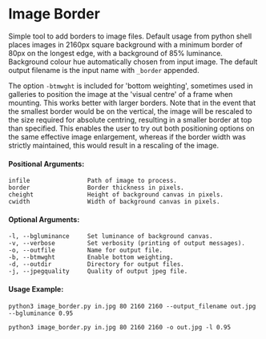 # Image Border
Simple tool to add borders to image files. Default usage from python shell places images in 2160px square background with a minimum border of 80px on the longest edge, with a background of 85% luminance. Background colour hue automatically chosen from input image. The default output filename is the input name with `_border` appended.

The option `-btmwght` is included for 'bottom weighting', sometimes used in galleries to position the image at the 'visual centre' of a frame when mounting. This works better with larger borders. Note that in the event that the smallest border would be on the vertical, the image will be rescaled to the size required for absolute centring, resulting in a smaller border at top than specified. This enables the user to try out both positioning options on the same effective image enlargement, whereas if the border width was strictly maintained, this would result in a rescaling of the image.

#### Positional Arguments:
  ```
  infile                Path of image to process.
  border                Border thickness in pixels.
  cheight               Height of background canvas in pixels.
  cwidth                Width of background canvas in pixels.
  ```

#### Optional Arguments:
  ```
  -l, --bgluminance     Set luminance of background canvas.
  -v, --verbose         Set verbosity (printing of output messages).
  -o, --outfile         Name for output file.
  -b, --btmwght         Enable bottom weighting.
  -d, --outdir          Directory for output files.
  -j, --jpegquality     Quality of output jpeg file.
  ```

#### Usage Example:
`python3 image_border.py in.jpg 80 2160 2160 --output_filename out.jpg --bgluminance 0.95`

 `python3 image_border.py in.jpg 80 2160 2160 -o out.jpg -l 0.95`
